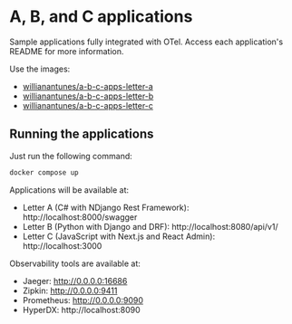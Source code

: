# A, B, and C applications

Sample applications fully integrated with OTel. Access each application's README for more information.

Use the images:

- [willianantunes/a-b-c-apps-letter-a](https://hub.docker.com/r/willianantunes/a-b-c-apps-letter-a)
- [willianantunes/a-b-c-apps-letter-b](https://hub.docker.com/r/willianantunes/a-b-c-apps-letter-b)
- [willianantunes/a-b-c-apps-letter-c](https://hub.docker.com/r/willianantunes/a-b-c-apps-letter-c)

## Running the applications

Just run the following command:

```bash
docker compose up
```

Applications will be available at:

- Letter A (C# with NDjango Rest Framework): http://localhost:8000/swagger
- Letter B (Python with Django and DRF): http://localhost:8080/api/v1/
- Letter C (JavaScript with Next.js and React Admin): http://localhost:3000

Observability tools are available at:

- Jaeger: http://0.0.0.0:16686
- Zipkin: http://0.0.0.0:9411
- Prometheus: http://0.0.0.0:9090
- HyperDX: http://localhost:8090
